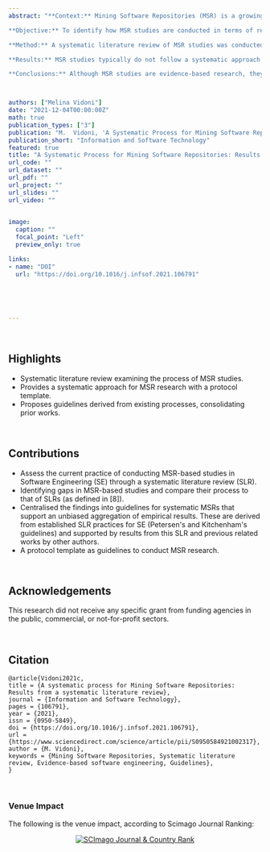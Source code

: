 ```yaml
---
abstract: "**Context:** Mining Software Repositories (MSR) is a growing area of Software Engineering (SE) research. Since their emergence in 2004, many investigations have analysed different aspects of these studies. However, there are no guidelines on how to conduct systematic MSR studies. There is a need to evaluate how MSR research is approached to provide a framework to do so systematically.<br />

**Objective:** To identify how MSR studies are conducted in terms of repository selection and data extraction. To uncover potential for improvement in directing systematic research and providing guidelines to do so.<br />

**Method:** A systematic literature review of MSR studies was conducted following the guidelines and template proposed by Mian et al. (which refines those provided by Kitchenham and Charters). These guidelines were extended and revised to provide a framework for systematic MSR studies.<br />

**Results:** MSR studies typically do not follow a systematic approach for repository selection, and many do not report selection or data extraction protocols. Furthermore, few manuscripts discuss threats to the study’s validity due to the selection or data extraction steps followed.<br />

**Conclusions:** Although MSR studies are evidence-based research, they seldom follow a systematic process. Hence, there is a need for guidelines on how to conduct systematic MSR studies. New guidelines and a template have been proposed, consolidating related studies in the MSR field and strategies for systematic literature reviews."



authors: ["Melina Vidoni"]
date: "2021-12-04T00:00:00Z"
math: true
publication_types: ["3"]
publication: "M.  Vidoni, 'A Systematic Process for Mining Software Repositories: Results from a Systematic Literature Review', _Information and Software Technology_, 2021. ISSN 0950-5849. DOI: 10.1016/j.infsof.2021.106791"
publication_short: "Information and Software Technology"
featured: true
title: "A Systematic Process for Mining Software Repositories: Results from a Systematic Literature Review"
url_code: ""
url_dataset: ""
url_pdf: ""
url_project: ""
url_slides: ""
url_video: ""

 
image:
  caption: ""
  focal_point: "Left"
  preview_only: true

links:
- name: "DOI"
  url: "https://doi.org/10.1016/j.infsof.2021.106791"
  
  

  

---
```


<br />

## Highlights

- Systematic literature review examining the process of MSR studies.
- Provides a systematic approach for MSR research with a protocol template.
- Proposes guidelines derived from existing processes, consolidating prior works.



<br />

## Contributions

- Assess the current practice of conducting MSR-based studies in Software Engineering (SE) through a systematic literature review (SLR).
- Identifying gaps in MSR-based studies and compare their process to that of SLRs (as defined in [8]).
- Centralised the findings into guidelines for systematic MSRs that support an unbiased aggregation of empirical results. These are derived from established SLR practices for SE (Petersen's and Kitchenham's guidelines) and supported by results from this SLR and previous related works by other authors.
- A protocol template as guidelines to conduct MSR research.


<br />


## Acknowledgements

This research did not receive any specific grant from funding agencies in the public, commercial, or not-for-profit sectors.


<br />


## Citation
```
@article{Vidoni2021c,
title = {A systematic process for Mining Software Repositories: Results from a systematic literature review},
journal = {Information and Software Technology},
pages = {106791},
year = {2021},
issn = {0950-5849},
doi = {https://doi.org/10.1016/j.infsof.2021.106791},
url = {https://www.sciencedirect.com/science/article/pii/S0950584921002317},
author = {M. Vidoni},
keywords = {Mining Software Repositories, Systematic literature review, Evidence-based software engineering, Guidelines},
}
```


<br />

### Venue Impact

The following is the venue impact, according to Scimago Journal Ranking:

<div align="center"><a href="https://www.scimagojr.com/journalsearch.php?q=18732&amp;tip=sid&amp;exact=no" title="SCImago Journal &amp; Country Rank"><img border="0" src="https://www.scimagojr.com/journal_img.php?id=18732" alt="SCImago Journal &amp; Country Rank"  /></a></div>
